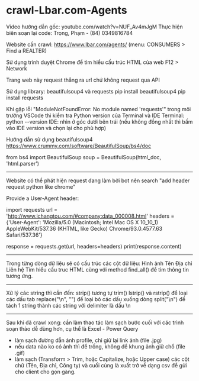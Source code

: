 # crawl-Lbar.com-Agents
 Video hướng dẫn gốc: youtube.com/watch?v=NUF_Av4mJgM
 Thực hiện biên soạn lại code: Trọng, Phạm - (84) 0349816784

 Website cần crawl: https://www.lbar.com/agents/
 (menu: CONSUMERS > Find a REALTER)

 Sử dụng trình duyệt Chrome để tìm hiểu cấu trúc HTML của web
 F12 > Network

 Trang web này request thẳng ra url chứ không request qua API

 Sử dụng library: beautifulsoup4 và requests
 pip install beautifulsoup4
 pip install requests

 Khi gặp lỗi "ModuleNotFoundError: No module named 'requests'" trong môi trường VSCode
 thì kiểm tra Python version của Terminal và IDE
 Terminal: python --version
 IDE: nhìn ở góc dưới bên trái (nếu không đồng nhất thì bấm vào IDE version và chọn lại cho phù hợp)

 Hướng dẫn sử dụng beautifulsoup4
 https://www.crummy.com/software/BeautifulSoup/bs4/doc

 from bs4 import BeautifulSoup
soup = BeautifulSoup(html_doc, 'html.parser')

------------

Website có thể phát hiện request đang làm bởi bot
nên search "add header request python like chrome"

Provide a User-Agent header:

import requests
url = 'http://www.ichangtou.com/#company:data_000008.html'
headers = {'User-Agent': 'Mozilla/5.0 (Macintosh; Intel Mac OS X 10_10_1) AppleWebKit/537.36 (KHTML, like Gecko) Chrome/93.0.4577.63 Safari/537.36'}

response = requests.get(url, headers=headers)
print(response.content)

----
Trong từng dòng dữ liệu sẽ có cấu trúc các cột dữ liệu:
    Hình ảnh
    Tên
    Địa chỉ
    Liên hệ
Tìm hiểu cấu truc HTML cùng với method find_all() để tìm thông tin tương ứng.

-----
Xử lý các string thì cần đến:
    strip() tương tự trim()
    lstrip() và rstrip() để loại các dấu tab
    replace("\n", "") để loại bỏ các dấu xuống dòng
    split("\n") để tách 1 string thành các string với delimiter là dấu \n

---
Sau khi đã crawl xong:
cần làm thao tác làm sạch bước cuối với các trình soạn thảo dễ dùng hơn, cụ thể là Excel - Power Query
- làm sạch đường dẫn ảnh profile, chỉ giữ lại link ảnh (file .jpg)
- nếu data nào ko có ảnh thì để trống, không để khung ảnh giữ chổ (file .gif)
- làm sạch (Transform > Trim, hoặc Capitalize, hoặc Upper case) các cột chữ (Tên, Địa chỉ, Công ty)
và cuối cùng là xuất trở về dạng csv để gửi cho client cho gọn gàng.